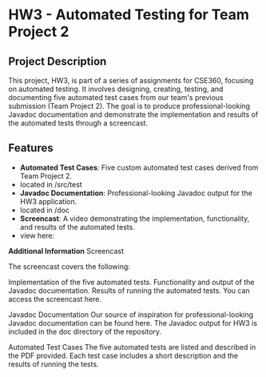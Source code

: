 # HW3 - Automated Testing for Team Project 2

## Project Description

This project, HW3, is part of a series of assignments for CSE360, focusing on automated testing. It involves designing, creating, testing, and documenting five automated test cases from our team's previous submission (Team Project 2). The goal is to produce professional-looking Javadoc documentation and demonstrate the implementation and results of the automated tests through a screencast.

## Features

- **Automated Test Cases**: Five custom automated test cases derived from Team Project 2.
- located in /src/test
- **Javadoc Documentation**: Professional-looking Javadoc output for the HW3 application.
- located in /doc
- **Screencast**: A video demonstrating the implementation, functionality, and results of the automated tests.
- view here: 

**Additional Information**
Screencast

The screencast covers the following:

Implementation of the five automated tests.
Functionality and output of the Javadoc documentation.
Results of running the automated tests.
You can access the screencast here.

Javadoc Documentation
Our source of inspiration for professional-looking Javadoc documentation can be found here. The Javadoc output for HW3 is included in the doc directory of the repository.

Automated Test Cases
The five automated tests are listed and described in the PDF provided. Each test case includes a short description and the results of running the tests.
